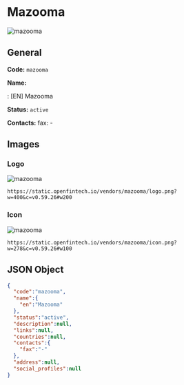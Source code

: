 
# Mazooma 
![mazooma](https://static.openfintech.io/vendors/mazooma/logo.png?w=400&c=v0.59.26#w200)  

## General 
 
**Code:** `mazooma` 
 
**Name:** 
 
:	[EN] Mazooma 
 
**Status:** `active` 
 
**Contacts:** 
fax: -
## Images 

### Logo 
 
![mazooma](https://static.openfintech.io/vendors/mazooma/logo.png?w=400&c=v0.59.26#w200)  

```
https://static.openfintech.io/vendors/mazooma/logo.png?w=400&c=v0.59.26#w200
```  

### Icon 
 
![mazooma](https://static.openfintech.io/vendors/mazooma/icon.png?w=278&c=v0.59.26#w100)  

```
https://static.openfintech.io/vendors/mazooma/icon.png?w=278&c=v0.59.26#w100
```  

## JSON Object 

```json
{
  "code":"mazooma",
  "name":{
    "en":"Mazooma"
  },
  "status":"active",
  "description":null,
  "links":null,
  "countries":null,
  "contacts":{
    "fax":"-"
  },
  "address":null,
  "social_profiles":null
}
```  
